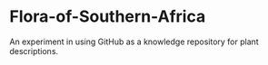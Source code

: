 Flora-of-Southern-Africa
========================

An experiment in using GitHub as a knowledge repository for plant descriptions.
